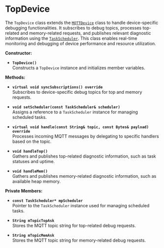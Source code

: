 # TopDevice

The `TopDevice` class extends the [`MQTTDevice`](../mqttwrapper/mqttdevice.md) class to handle device-specific debugging functionalities. It subscribes to debug topics, processes top-related and memory-related requests, and publishes relevant diagnostic information using the [`TaskScheduler`](../scheduler/taskscheduler.md). This class enables real-time monitoring and debugging of device performance and resource utilization.

**Constructor:**

* **`TopDevice()`**\
  Constructs a `TopDevice` instance and initializes member variables.

**Methods:**

* **`virtual void syncSubscriptions() override`**\
  Subscribes to device-specific debug topics for top and memory requests.

* **`void setScheduler(const TaskScheduler& scheduler)`**\
  Assigns a reference to a `TaskScheduler` instance for managing scheduled tasks.

* **`virtual void handle(const String& topic, const Bytes& payload) override`**\
  Processes incoming MQTT messages by delegating to specific handlers based on the topic.

* **`void handleTop()`**\
  Gathers and publishes top-related diagnostic information, such as task statuses and uptime.

* **`void handleMem()`**\
  Gathers and publishes memory-related diagnostic information, such as available heap memory.

**Private Members:**

* **`const TaskScheduler* mpScheduler`**\
  Pointer to the `TaskScheduler` instance used for managing scheduled tasks.

* **`String mTopicTopAsk`**\
  Stores the MQTT topic string for top-related debug requests.

* **`String mTopicMemAsk`**\
  Stores the MQTT topic string for memory-related debug requests.

